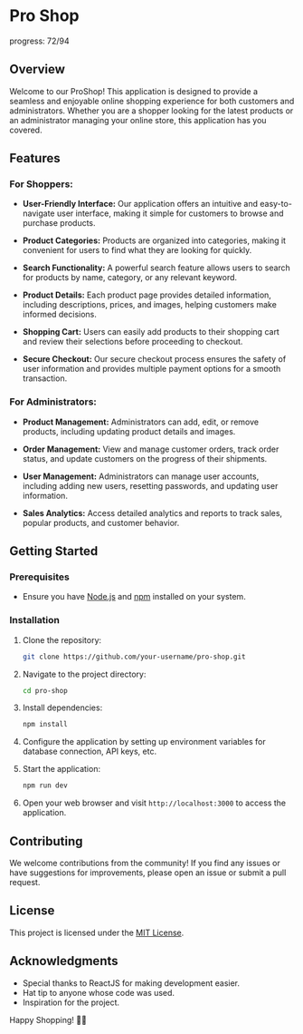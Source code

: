 # Pro Shop
progress: 72/94

## Overview

Welcome to our ProShop! This application is designed to provide a seamless and enjoyable online shopping experience for both customers and administrators. Whether you are a shopper looking for the latest products or an administrator managing your online store, this application has you covered.

## Features

### For Shoppers:

- **User-Friendly Interface:** Our application offers an intuitive and easy-to-navigate user interface, making it simple for customers to browse and purchase products.

- **Product Categories:** Products are organized into categories, making it convenient for users to find what they are looking for quickly.

- **Search Functionality:** A powerful search feature allows users to search for products by name, category, or any relevant keyword.

- **Product Details:** Each product page provides detailed information, including descriptions, prices, and images, helping customers make informed decisions.

- **Shopping Cart:** Users can easily add products to their shopping cart and review their selections before proceeding to checkout.

- **Secure Checkout:** Our secure checkout process ensures the safety of user information and provides multiple payment options for a smooth transaction.

### For Administrators:

- **Product Management:** Administrators can add, edit, or remove products, including updating product details and images.

- **Order Management:** View and manage customer orders, track order status, and update customers on the progress of their shipments.

- **User Management:** Administrators can manage user accounts, including adding new users, resetting passwords, and updating user information.

- **Sales Analytics:** Access detailed analytics and reports to track sales, popular products, and customer behavior.

## Getting Started

### Prerequisites

- Ensure you have [Node.js](https://nodejs.org/) and [npm](https://www.npmjs.com/) installed on your system.

### Installation

1. Clone the repository:

   ```bash
   git clone https://github.com/your-username/pro-shop.git
   ```

2. Navigate to the project directory:

   ```bash
   cd pro-shop
   ```

3. Install dependencies:

   ```bash
   npm install
   ```

4. Configure the application by setting up environment variables for database connection, API keys, etc.

5. Start the application:

   ```bash
   npm run dev
   ```

6. Open your web browser and visit `http://localhost:3000` to access the application.

## Contributing

We welcome contributions from the community! If you find any issues or have suggestions for improvements, please open an issue or submit a pull request.

## License

This project is licensed under the [MIT License](LICENSE).

## Acknowledgments

- Special thanks to ReactJS for making development easier.
- Hat tip to anyone whose code was used.
- Inspiration for the project.

Happy Shopping! 🛒✨